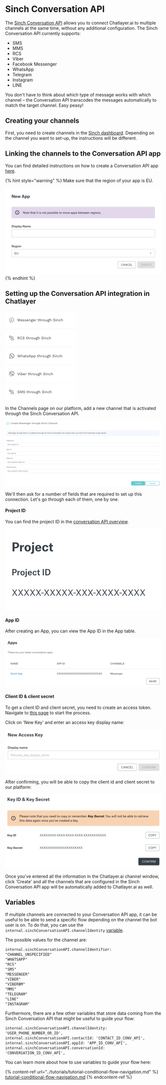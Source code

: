 # Sinch Conversation API

The [Sinch Conversation API](https://www.sinch.com/products/apis/messaging/conversation-api/) allows you to connect Chatlayer.ai to multiple channels at the same time, without any additional configuration. The Sinch Conversation API currently supports:

* SMS
* MMS
* RCS
* Viber
* Facebook Messenger
* WhatsApp
* Telegram
* Instagram
* LINE

You don't have to think about which type of message works with which channel – the Conversation API transcodes the messages automatically to match the target channel. Easy peasy!&#x20;

## Creating your channels

First, you need to create channels in the [Sinch dashboard](https://dashboard.sinch.com). Depending on the channel you want to set-up, the instructions will be different.

## Linking the channels to the Conversation API app

You can find detailed instructions on how to create a Conversation API app [here](https://developers.sinch.com/docs/conversation-getting-started).

{% hint style="warning" %}
Make sure that the region of your app is EU.

![](<../.gitbook/assets/image (351).png>)
{% endhint %}

## Setting up the Conversation API integration in Chatlayer

![](<../.gitbook/assets/image (316).png>)

In the Channels page on our platform, add a new channel that is activated through the Sinch Conversation API.&#x20;

![](<../.gitbook/assets/image (306).png>)

We'll then ask for a number of fields that are required to set up this connection. Let's go through each of them, one by one.

#### Project ID

You can find the project ID in the [conversation API overview](https://dashboard.sinch.com/convapi/overview).

![](<../.gitbook/assets/image (303).png>)

#### App ID

After creating an App, you can view the App ID in the App table.

![](<../.gitbook/assets/image (304).png>)

#### Client ID & client secret

To get a client ID and client secret, you need to create an access token. Navigate to [this page](https://dashboard.sinch.com/settings/access-keys) to start the process.

Click on 'New Key' and enter an access key display name:

![](<../.gitbook/assets/image (305).png>)

After confirming, you will be able to copy the client id and client secret to our platform:

![](<../.gitbook/assets/image (308).png>)

Once you've entered all the information in the Chatlayer.ai channel window, click 'Create' and all the channels that are configured in the Sinch Conversation API app will be automatically added to Chatlayer.ai as well.

## Variables

If multiple channels are connected to your Conversation API app, it can be useful to be able to send a specific flow depending on the channel the bot user is on. To do that, you can use the `internal.sinchConversationAPI.channelIdentity` [variable](../bot-answers/settings/secure-variables-gdpr.md).&#x20;

The possible values for the channel are:

```
internal.sinchConversationAPI.channelIdentifier: 
"CHANNEL_UNSPECIFIED"
"WHATSAPP"
"RCS"
"SMS"
"MESSENGER"
"VIBER"
"VIBERBM"
"MMS"
"TELEGRAM"
"LINE"
"INSTAGRAM"
```

Furthermore, there are a few other variables that store data coming from the Sinch Conversation API that might be useful to guide your flow:

```
internal.sinchConversationAPI.channelIdentity: 'USER_PHONE_NUMBER_OR_ID',
internal.sinchConversationAPI.contactId: 'CONTACT_ID_CONV_API',
internal.sinchConversationAPI.appId: 'APP_ID_CONV_API',
internal.sinchConversationAPI.conversationId: 'CONVERSATION_ID_CONV_API',
```

You can learn more about how to use variables to guide your flow here:

{% content-ref url="../tutorials/tutorial-conditional-flow-navigation.md" %}
[tutorial-conditional-flow-navigation.md](../tutorials/tutorial-conditional-flow-navigation.md)
{% endcontent-ref %}


